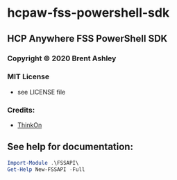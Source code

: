 ﻿# hcpaw-fss-powershell-sdk

## HCP Anywhere FSS PowerShell SDK

### Copyright &copy; 2020 Brent Ashley  

### MIT License 
- see LICENSE file

### Credits:
- [ThinkOn](https://www.thinkon.com)

## See help for documentation:

```powershell
Import-Module .\FSSAPI\
Get-Help New-FSSAPI -Full
```
